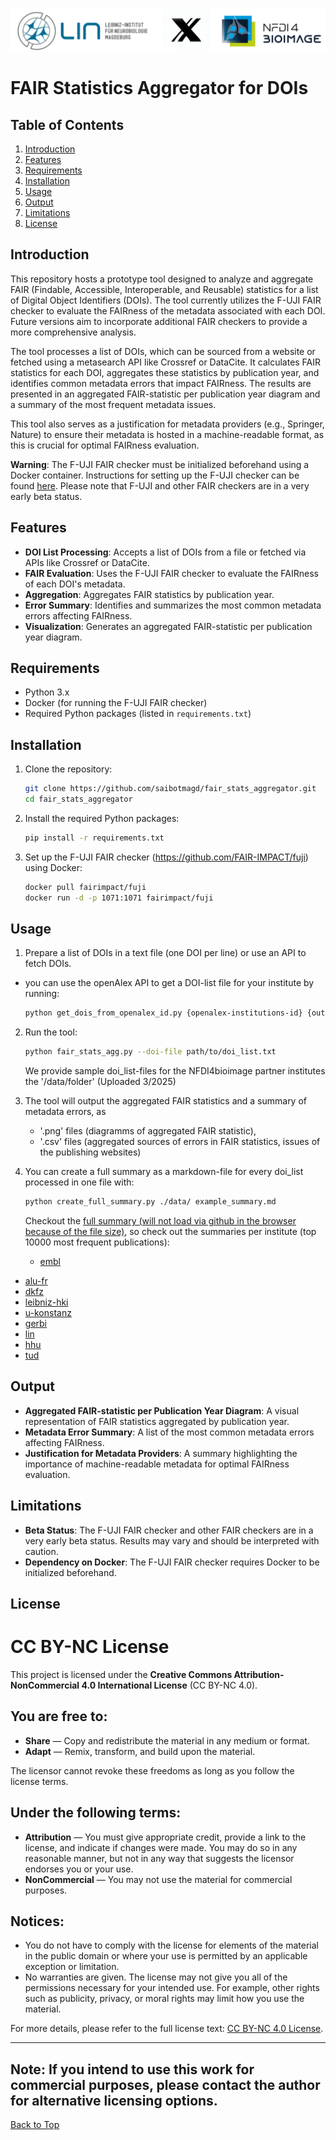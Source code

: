 ![Lin_X_NFDI4BIOIMAGE](/imgs/lin_x_nfdi4bioimage.png)
# FAIR Statistics Aggregator for DOIs

## Table of Contents
1. [Introduction](#introduction)
2. [Features](#features)
3. [Requirements](#requirements)
4. [Installation](#installation)
5. [Usage](#usage)
6. [Output](#output)
7. [Limitations](#limitations)
8. [License](#license)

## Introduction
This repository hosts a prototype tool designed to analyze and aggregate FAIR (Findable, Accessible, Interoperable, and Reusable) statistics for a list of Digital Object Identifiers (DOIs). The tool currently utilizes the F-UJI FAIR checker to evaluate the FAIRness of the metadata associated with each DOI. Future versions aim to incorporate additional FAIR checkers to provide a more comprehensive analysis.

The tool processes a list of DOIs, which can be sourced from a website or fetched using a metasearch API like Crossref or DataCite. It calculates FAIR statistics for each DOI, aggregates these statistics by publication year, and identifies common metadata errors that impact FAIRness. The results are presented in an aggregated FAIR-statistic per publication year diagram and a summary of the most frequent metadata issues.

This tool also serves as a justification for metadata providers (e.g., Springer, Nature) to ensure their metadata is hosted in a machine-readable format, as this is crucial for optimal FAIRness evaluation.

**Warning**: The F-UJI FAIR checker must be initialized beforehand using a Docker container. Instructions for setting up the F-UJI checker can be found [here](https://github.com/FAIR-IMPACT/fuji). Please note that F-UJI and other FAIR checkers are in a very early beta status.

## Features
- **DOI List Processing**: Accepts a list of DOIs from a file or fetched via APIs like Crossref or DataCite.
- **FAIR Evaluation**: Uses the F-UJI FAIR checker to evaluate the FAIRness of each DOI's metadata.
- **Aggregation**: Aggregates FAIR statistics by publication year.
- **Error Summary**: Identifies and summarizes the most common metadata errors affecting FAIRness.
- **Visualization**: Generates an aggregated FAIR-statistic per publication year diagram.

## Requirements
- Python 3.x
- Docker (for running the F-UJI FAIR checker)
- Required Python packages (listed in `requirements.txt`)

## Installation
1. Clone the repository:
   ```bash
   git clone https://github.com/saibotmagd/fair_stats_aggregator.git
   cd fair_stats_aggregator
   ```
2. Install the required Python packages:
   ```bash
   pip install -r requirements.txt
   ```
3. Set up the F-UJI FAIR checker (https://github.com/FAIR-IMPACT/fuji) using Docker:
   ```bash
   docker pull fairimpact/fuji
   docker run -d -p 1071:1071 fairimpact/fuji
   ```

## Usage
1. Prepare a list of DOIs in a text file (one DOI per line) or use an API to fetch DOIs.

- you can use the openAlex API to get a DOI-list file for your institute by running: 
    ```bash
    python get_dois_from_openalex_id.py {openalex-institutions-id} {outputfile.txt}
    ```
2. Run the tool:
   ```bash
   python fair_stats_agg.py --doi-file path/to/doi_list.txt
   ```
   We provide sample doi_list-files for the NFDI4bioimage partner institutes the '/data/folder' (Uploaded 3/2025)
   
3. The tool will output the aggregated FAIR statistics and a summary of metadata errors, as 
    - '.png' files (diagramms of aggregated FAIR statistic), 
    - '.csv' files (aggregated sources of errors in FAIR statistics, issues of the publishing websites)
    
4. You can create a full summary as a markdown-file for every doi_list processed in one file with:
   ```bash
   python create_full_summary.py ./data/ example_summary.md
   ```
   Checkout the [full summary (will not load via github in the browser because of the file size)](fair_full_summary.md), so check out the summaries per institute (top 10000 most frequent publications):
   - [embl](/data/fair_full_summary/summary_embl.md)
- [alu-fr](/data/fair_full_summary/summary_alu-fr.md)
- [dkfz](/data/fair_full_summary/summary_dkfz.md)
- [leibniz-hki](/data/fair_full_summary/summary_leibniz-hki.md)
- [u-konstanz](/data/fair_full_summary/summary_u-konstanz.md)
- [gerbi](/data/fair_full_summary/summary_gerbi.md)
- [lin](/data/fair_full_summary/summary_lin.md)
- [hhu](/data/fair_full_summary/summary_hhu.md)
- [tud](/data/fair_full_summary/summary_tud.md)


## Output
- **Aggregated FAIR-statistic per Publication Year Diagram**: A visual representation of FAIR statistics aggregated by publication year.
- **Metadata Error Summary**: A list of the most common metadata errors affecting FAIRness.
- **Justification for Metadata Providers**: A summary highlighting the importance of machine-readable metadata for optimal FAIRness evaluation.

## Limitations
- **Beta Status**: The F-UJI FAIR checker and other FAIR checkers are in a very early beta status. Results may vary and should be interpreted with caution.
- **Dependency on Docker**: The F-UJI FAIR checker requires Docker to be initialized beforehand.

## License

# CC BY-NC License

This project is licensed under the **Creative Commons Attribution-NonCommercial 4.0 International License** (CC BY-NC 4.0).

## You are free to:

- **Share** — Copy and redistribute the material in any medium or format.
- **Adapt** — Remix, transform, and build upon the material.

The licensor cannot revoke these freedoms as long as you follow the license terms.

## Under the following terms:

- **Attribution** — You must give appropriate credit, provide a link to the license, and indicate if changes were made. You may do so in any reasonable manner, but not in any way that suggests the licensor endorses you or your use.
- **NonCommercial** — You may not use the material for commercial purposes.

## Notices:

- You do not have to comply with the license for elements of the material in the public domain or where your use is permitted by an applicable exception or limitation.
- No warranties are given. The license may not give you all of the permissions necessary for your intended use. For example, other rights such as publicity, privacy, or moral rights may limit how you use the material.

For more details, please refer to the full license text: [CC BY-NC 4.0 License](https://creativecommons.org/licenses/by-nc/4.0/).

---

**Note**: If you intend to use this work for commercial purposes, please contact the author for alternative licensing options.
---

[Back to Top](#fair-statistics-aggregator-for-dois)
